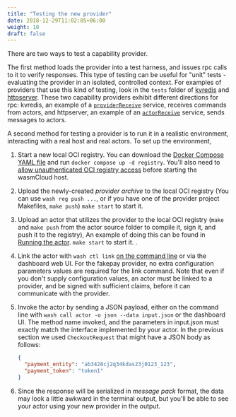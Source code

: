 ```yaml
---
title: "Testing the new provider"
date: 2018-12-29T11:02:05+06:00
weight: 10
draft: false
---
```


There are two ways to test a capability provider.

The first method loads the provider into a test harness, and issues rpc calls to it to verify responses. This type of testing can be useful for "unit" tests - evaluating the provider in an isolated, controlled context. For examples of providers that use this kind of testing, look in the `tests` folder of [kvredis](https://github.com/wasmCloud/capability-providers/tree/main/kvredis) and [httpserver](https://github.com/wasmCloud/capability-providers/tree/main/httpserver-rs). These two capability providers exhibit different directions for rpc: kvredis, an example of a [`providerReceive`](/interfaces/traits/#wasmbus) service, receives commands from actors, and httpserver, an example of an [`actorReceive`](/interfaces/traits/#wasmbus) service, sends messages to actors.

A second method for testing a provider is to run it in a realistic environment, interacting with a real host and real actors. To set up the environment,

1. Start a new local OCI registry. You can download the [Docker Compose YAML file](https://github.com/wasmCloud/examples/blob/main/docker/docker-compose.yml) and run `docker compose up -d registry`. You'll also need to [allow unauthenticated OCI registry access](/app-dev/workflow/#allowing-unauthenticated-oci-registry-access) before starting the wasmCloud host.

2. Upload the newly-created _provider archive_ to the local OCI registry (You can use `wash reg push ...`, or if you have one of the provider project Makefiles, `make push`) `make start` to start it.

3. Upload an actor that utilizes the provider to the local OCI registry (`make` and `make push` from the actor source folder to compile it, sign it, and push it to the registry), An example of doing this can be found in [Running the actor](../../create-actor/run/#launch-the-actor). `make start` to start it.
   .
4. Link the actor with `wash ctl link` [on the command line](/app-dev/create-actor/run/#add-a-link-definition) or via the dashboard web UI. For the fakepay provider, no extra configuration parameters values are required for the link command. Note that even if you don't supply configuration values, an actor must be linked to a provider, and be signed with sufficient claims, before it can communicate with the provider.

5. Invoke the actor by sending a JSON payload, either on the command line with `wash call actor -o json --data input.json` or the dashboard UI. The method name invoked, and the parameters in input.json must exactly match the interface implemented by your actor. In the previous section we used `CheckoutRequest` that might have a JSON body as follows:

   ```json
   {
     "payment_entity": "ab3428cj2q34kdas23j0123_123",
     "payment_token": "token1"
   }
   ```

6. Since the response will be serialized in _message pack_ format, the data may look a little awkward in the terminal output, but you'll be able to see your actor using your new provider in the output.
